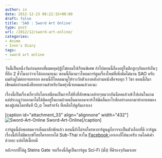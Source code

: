 ```yaml
---
author: in
date: 2012-12-23 08:22:15+00:00
draft: false
title: 'SAO : Sword Art Online'
type: post
url: /2012/12/sword-art-online/
categories:
- Anime
- Innn's Diary
tags:
- sword art online
---
```


วันนี้เป็นหนึ่งวันก่อนสอบที่ผมหยุด(อู้)ไม่ยอมไปเรียนพิเศษ ถ้าไปตอนนี้ก็คงอยู่ในตึกสูงๆกับแอร์เย็นๆที่อีก 2 ชั่วโมงกว่าจะได้ออกมาแนะ ตอนนี้ก็มาดาวโหลดการ์ตูนเรื่องใหม่ที่เพิ่งติดไม่นาน SAO ครับ ผมยังดูไม่ค่อยจบหรอก ตอนนี้ก็โหลดมาดูให้รางวัลตัวเองหลังอ่านหนังสือจบทุก 1 วิชา ตอนนี้ก็มาเขียนต่ออ่านหนังสือทบทวนสำหรับวันพรุ่งนี้จบหมดแล้วละนะ

เรื่องนี้เป็นเรื่องเกี่ยวกับโลกเสมือนเป็นการใส่สิ่งที่ลักษณะคล้ายๆหมวกกันน็อคแล้วเข้าไปเล่นในเกม แต่ประกฏว่าออกมาไม่ได้ติดอยู่ในเกมถ้าคนอื่นมาถอดจะทำให้มีคลื่นอะไรสักอย่างออกมาทำลายสมองของผู้เล่นโดยทันที O_o โหดร้ายจัง ที่เหลือไปดูกันเอาเอง



[caption id="attachment_33" align="alignnone" width="432"]![Sword-Art-Online](https://www.innnblog.com/wp-content/uploads/2012/12/sword-art-online-1.jpg)
Sword-Art-Online[/caption]



การ์ตูนนี้ดังพอสมควรเห็นมาสักพักแล้ว ตอนนี้ยังไม่จบใครหาการ์ตูนดูก็อาจจะเป็นตัวเลือกที่ดี การ์ตูนเรื่องนี้ยังไม่มีพากษ์ไทยใครอยากได้ Sub-Thai หาใน [Facebook ](https://www.facebook.com/SwordArtOnlineSubThai)เอาเองก็ได้นะครับ กดไลค์เค้าด้วยละ แปลได้เนี๊ยบดี

หลังจากที่ได้ดู Steins Gate จบเรื่องนี้ก็ดูเป็นการ์ตูน Sci-Fi (มั้ง) ที่ดีรองๆกันมาเลย
